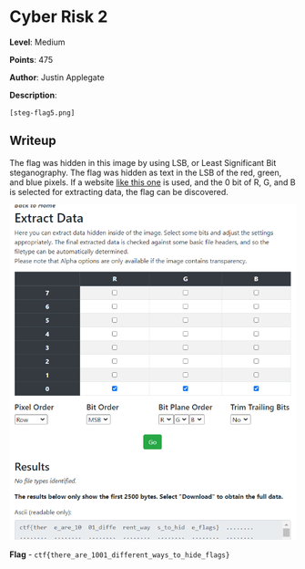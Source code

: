 # Cyber Risk 2
**Level**: Medium

**Points**: 475

**Author**: Justin Applegate

**Description**:
```
[steg-flag5.png]
```

## Writeup
The flag was hidden in this image by using LSB, or Least Significant Bit steganography. The flag was hidden as text in the LSB of the red, green, and blue pixels. If a website [like this one](https://stegonline.georgeom.net/) is used, and the 0 bit of R, G, and B is selected for extracting data, the flag can be discovered. 

![](solution.png)

**Flag** - `ctf{there_are_1001_different_ways_to_hide_flags}`